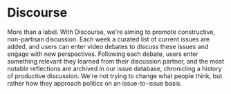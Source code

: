 # Discourse
More than a label. With Discourse, we're aiming to promote constructive, non-partisan discussion. Each week a curated list
of current issues are added, and users can enter video debates to discuss these issues and engage with new perspectives.
Following each debate, users enter something relevant they learned from their discussion partner, and the most notable reflections
are archived in our issue database, chronicling a history of productive discussion.
We're not trying to change what people think, but rather how they approach politics on an issue-to-issue basis.
